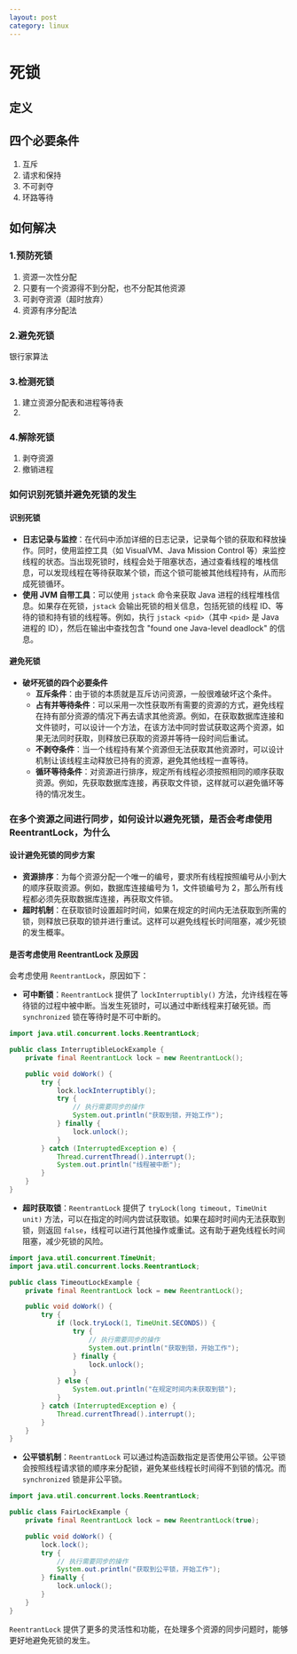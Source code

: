 ```yaml
---
layout: post
category: linux
---
```


# 死锁

## 定义



## 四个必要条件

1. 互斥
2. 请求和保持
3. 不可剥夺
4. 环路等待

## 如何解决

### 1.预防死锁 
1. 资源一次性分配
2. 只要有一个资源得不到分配，也不分配其他资源
3. 可剥夺资源（超时放弃）
4. 资源有序分配法

### 2.避免死锁
银行家算法

### 3.检测死锁
1. 建立资源分配表和进程等待表
2. 

### 4.解除死锁
1. 剥夺资源
2. 撤销进程


### 如何识别死锁并避免死锁的发生

#### 识别死锁
- **日志记录与监控**：在代码中添加详细的日志记录，记录每个锁的获取和释放操作。同时，使用监控工具（如 VisualVM、Java Mission Control 等）来监控线程的状态。当出现死锁时，线程会处于阻塞状态，通过查看线程的堆栈信息，可以发现线程在等待获取某个锁，而这个锁可能被其他线程持有，从而形成死锁循环。
- **使用 JVM 自带工具**：可以使用 `jstack` 命令来获取 Java 进程的线程堆栈信息。如果存在死锁，`jstack` 会输出死锁的相关信息，包括死锁的线程 ID、等待的锁和持有锁的线程等。例如，执行 `jstack <pid>`（其中 `<pid>` 是 Java 进程的 ID），然后在输出中查找包含 "found one Java-level deadlock" 的信息。

#### 避免死锁
- **破坏死锁的四个必要条件**
    - **互斥条件**：由于锁的本质就是互斥访问资源，一般很难破坏这个条件。
    - **占有并等待条件**：可以采用一次性获取所有需要的资源的方式，避免线程在持有部分资源的情况下再去请求其他资源。例如，在获取数据库连接和文件锁时，可以设计一个方法，在该方法中同时尝试获取这两个资源，如果无法同时获取，则释放已获取的资源并等待一段时间后重试。
    - **不剥夺条件**：当一个线程持有某个资源但无法获取其他资源时，可以设计机制让该线程主动释放已持有的资源，避免其他线程一直等待。
    - **循环等待条件**：对资源进行排序，规定所有线程必须按照相同的顺序获取资源。例如，先获取数据库连接，再获取文件锁，这样就可以避免循环等待的情况发生。

### 在多个资源之间进行同步，如何设计以避免死锁，是否会考虑使用 ReentrantLock，为什么

#### 设计避免死锁的同步方案
- **资源排序**：为每个资源分配一个唯一的编号，要求所有线程按照编号从小到大的顺序获取资源。例如，数据库连接编号为 1，文件锁编号为 2，那么所有线程都必须先获取数据库连接，再获取文件锁。
- **超时机制**：在获取锁时设置超时时间，如果在规定的时间内无法获取到所需的锁，则释放已获取的锁并进行重试。这样可以避免线程长时间阻塞，减少死锁的发生概率。

#### 是否考虑使用 ReentrantLock 及原因
会考虑使用 `ReentrantLock`，原因如下：
- **可中断锁**：`ReentrantLock` 提供了 `lockInterruptibly()` 方法，允许线程在等待锁的过程中被中断。当发生死锁时，可以通过中断线程来打破死锁。而 `synchronized` 锁在等待时是不可中断的。
```java
import java.util.concurrent.locks.ReentrantLock;

public class InterruptibleLockExample {
    private final ReentrantLock lock = new ReentrantLock();

    public void doWork() {
        try {
            lock.lockInterruptibly();
            try {
                // 执行需要同步的操作
                System.out.println("获取到锁，开始工作");
            } finally {
                lock.unlock();
            }
        } catch (InterruptedException e) {
            Thread.currentThread().interrupt();
            System.out.println("线程被中断");
        }
    }
}
```
- **超时获取锁**：`ReentrantLock` 提供了 `tryLock(long timeout, TimeUnit unit)` 方法，可以在指定的时间内尝试获取锁。如果在超时时间内无法获取到锁，则返回 `false`，线程可以进行其他操作或重试。这有助于避免线程长时间阻塞，减少死锁的风险。
```java
import java.util.concurrent.TimeUnit;
import java.util.concurrent.locks.ReentrantLock;

public class TimeoutLockExample {
    private final ReentrantLock lock = new ReentrantLock();

    public void doWork() {
        try {
            if (lock.tryLock(1, TimeUnit.SECONDS)) {
                try {
                    // 执行需要同步的操作
                    System.out.println("获取到锁，开始工作");
                } finally {
                    lock.unlock();
                }
            } else {
                System.out.println("在规定时间内未获取到锁");
            }
        } catch (InterruptedException e) {
            Thread.currentThread().interrupt();
        }
    }
}
```
- **公平锁机制**：`ReentrantLock` 可以通过构造函数指定是否使用公平锁。公平锁会按照线程请求锁的顺序来分配锁，避免某些线程长时间得不到锁的情况。而 `synchronized` 锁是非公平锁。
```java
import java.util.concurrent.locks.ReentrantLock;

public class FairLockExample {
    private final ReentrantLock lock = new ReentrantLock(true);

    public void doWork() {
        lock.lock();
        try {
            // 执行需要同步的操作
            System.out.println("获取到公平锁，开始工作");
        } finally {
            lock.unlock();
        }
    }
}
```
`ReentrantLock` 提供了更多的灵活性和功能，在处理多个资源的同步问题时，能够更好地避免死锁的发生。
